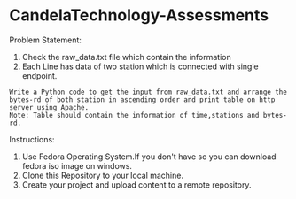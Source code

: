 # CandelaTechnology-Assessments

Problem Statement:
  
  1.  Check the raw_data.txt file which contain the information 
  2.  Each Line has data of two station which is connected with single endpoint.
  
    Write a Python code to get the input from raw_data.txt and arrange the bytes-rd of both station in ascending order and print table on http server using Apache.
    Note: Table should contain the information of time,stations and bytes-rd.





Instructions:

  1.  Use Fedora Operating System.If you don't have so you can download fedora iso image on windows.
  2.  Clone this Repository to your local machine.
  3.  Create your project and upload content to a remote repository.
